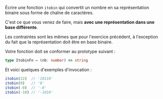 Écrire une fonction `itobin` qui convertit un nombre en sa représentation binaire sous forme de chaîne de caractères.

C'est ce que vous venez de faire, mais **avec une représentation dans une base différente**.

Les contraintes sont les mêmes que pour l'exercice précédent, à l'exception du fait que la représentation doit être en base binaire.

Votre fonction doit se conformer au prototype suivant :

```typescript
type ItobinFn = (nb: number) => string
```

Et voici quelques d'exemples d'invocation :

```typescript
itobin(22)  // '10110'
itobin(0)   // '0'
itobin(-0)  // '-0'
itobin(-10) // '-1010'
```
